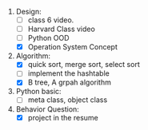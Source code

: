 1. Design:
    * [ ] class 6 video. 
    * [ ] Harvard Class video 
    * [ ] Python OOD 
    * [x] Operation System Concept 

2. Algorithm:
    * [x] quick sort, merge sort, select sort
    * [ ] implement the hashtable 
    * [x] B tree, A grpah algorithm 

3. Python basic:
    * [ ] meta class, object class

4. Behavior Question:
    * [x] project in the resume 
